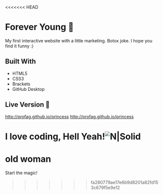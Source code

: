 <<<<<<< HEAD
 # Forever Young :princess:
My first interactive website with a little marketing. Botox joke. I hope you find it funny :) 

## Built With 

  - HTML5
 - CSS3
 - Brackets
 - GitHub Desktop
 
## Live Version :link:

http://profag.github.io/princess
http://profag.github.io/princess

**I love coding, Hell Yeah!**![N|Solid](https://i.imgur.com/IT2vqfH.png)
=======
# old woman
Start the magic!
>>>>>>> fa280779ae17e6b9d8201a82fd153c679f5e9e12
